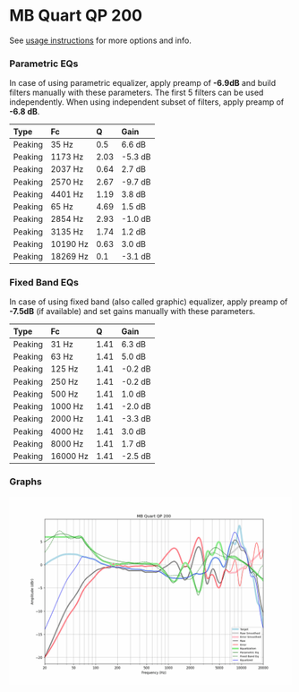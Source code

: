 # MB Quart QP 200
See [usage instructions](https://github.com/jaakkopasanen/AutoEq#usage) for more options and info.

### Parametric EQs
In case of using parametric equalizer, apply preamp of **-6.9dB** and build filters manually
with these parameters. The first 5 filters can be used independently.
When using independent subset of filters, apply preamp of **-6.8 dB**.

| Type    | Fc       |    Q | Gain    |
|:--------|:---------|:-----|:--------|
| Peaking | 35 Hz    | 0.5  | 6.6 dB  |
| Peaking | 1173 Hz  | 2.03 | -5.3 dB |
| Peaking | 2037 Hz  | 0.64 | 2.7 dB  |
| Peaking | 2570 Hz  | 2.67 | -9.7 dB |
| Peaking | 4401 Hz  | 1.19 | 3.8 dB  |
| Peaking | 65 Hz    | 4.69 | 1.5 dB  |
| Peaking | 2854 Hz  | 2.93 | -1.0 dB |
| Peaking | 3135 Hz  | 1.74 | 1.2 dB  |
| Peaking | 10190 Hz | 0.63 | 3.0 dB  |
| Peaking | 18269 Hz | 0.1  | -3.1 dB |

### Fixed Band EQs
In case of using fixed band (also called graphic) equalizer, apply preamp of **-7.5dB**
(if available) and set gains manually with these parameters.

| Type    | Fc       |    Q | Gain    |
|:--------|:---------|:-----|:--------|
| Peaking | 31 Hz    | 1.41 | 6.3 dB  |
| Peaking | 63 Hz    | 1.41 | 5.0 dB  |
| Peaking | 125 Hz   | 1.41 | -0.2 dB |
| Peaking | 250 Hz   | 1.41 | -0.2 dB |
| Peaking | 500 Hz   | 1.41 | 1.0 dB  |
| Peaking | 1000 Hz  | 1.41 | -2.0 dB |
| Peaking | 2000 Hz  | 1.41 | -3.3 dB |
| Peaking | 4000 Hz  | 1.41 | 3.0 dB  |
| Peaking | 8000 Hz  | 1.41 | 1.7 dB  |
| Peaking | 16000 Hz | 1.41 | -2.5 dB |

### Graphs
![](./MB%20Quart%20QP%20200.png)